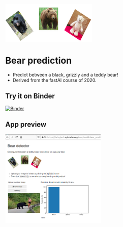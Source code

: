 ![bear_types](comb_bears.png)
# Bear prediction
- Predict between a black, grizzly and a teddy bear!
- Derived from the fastAI course of 2020.

## Try it on Binder
[![Binder](https://mybinder.org/badge_logo.svg)](https://mybinder.org/v2/gh/samiit/bear_prediction/HEAD?urlpath=%2Fvoila%2Frender%2F02_production_deployment.ipynb)

## App preview
<img src="./app_screen_shot.png" width="300">
<!---(https://mybinder.org/v2/gh/samiit/bear_prediction/HEAD?urlpath=%2Fvoila%2Frender%2F02_production_deployment.ipynb) --->
